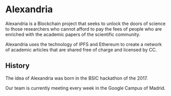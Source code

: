 # Alexandria

Alexandria is a Blockchain project that seeks to unlock the doors of science to those researchers who cannot afford to pay the fees of people who are enriched with the academic papers of the scientific community.

Alexandria uses the technology of IPFS and Ethereum to create a network of academic articles that are shared free of charge and licensed by CC.

## History 

The idea of Alexandria was born in the BSIC hackathon of the 2017.

Our team is currently meeting every week in the Google Campus of Madrid.
